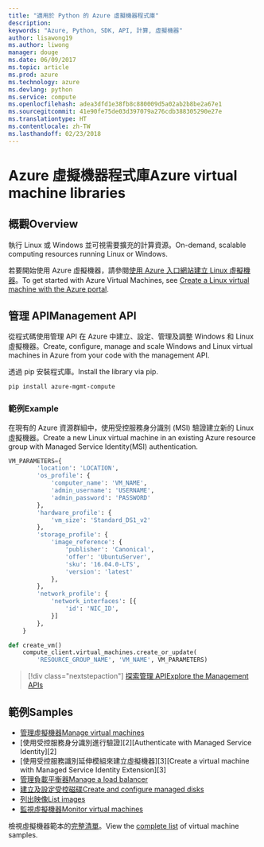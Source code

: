 ```yaml
---
title: "適用於 Python 的 Azure 虛擬機器程式庫"
description: 
keywords: "Azure, Python, SDK, API, 計算, 虛擬機器"
author: lisawong19
ms.author: liwong
manager: douge
ms.date: 06/09/2017
ms.topic: article
ms.prod: azure
ms.technology: azure
ms.devlang: python
ms.service: compute
ms.openlocfilehash: adea3dfd1e38fb8c880009d5a02ab2b8be2a67e1
ms.sourcegitcommit: 41e90fe75de03d397079a276cdb388305290e27e
ms.translationtype: HT
ms.contentlocale: zh-TW
ms.lasthandoff: 02/23/2018
---
```

# <a name="azure-virtual-machine-libraries"></a><span data-ttu-id="46a11-103">Azure 虛擬機器程式庫</span><span class="sxs-lookup"><span data-stu-id="46a11-103">Azure virtual machine libraries</span></span>

## <a name="overview"></a><span data-ttu-id="46a11-104">概觀</span><span class="sxs-lookup"><span data-stu-id="46a11-104">Overview</span></span>

<span data-ttu-id="46a11-105">執行 Linux 或 Windows 並可視需要擴充的計算資源。</span><span class="sxs-lookup"><span data-stu-id="46a11-105">On-demand, scalable computing resources running Linux or Windows.</span></span>

<span data-ttu-id="46a11-106">若要開始使用 Azure 虛擬機器，請參閱[使用 Azure 入口網站建立 Linux 虛擬機器](/azure/virtual-machines/linux/quick-create-portal)。</span><span class="sxs-lookup"><span data-stu-id="46a11-106">To get started with Azure Virtual Machines, see [Create a Linux virtual machine with the Azure portal](/azure/virtual-machines/linux/quick-create-portal).</span></span>

## <a name="management-api"></a><span data-ttu-id="46a11-107">管理 API</span><span class="sxs-lookup"><span data-stu-id="46a11-107">Management API</span></span>

<span data-ttu-id="46a11-108">從程式碼使用管理 API 在 Azure 中建立、設定、管理及調整 Windows 和 Linux 虛擬機器。</span><span class="sxs-lookup"><span data-stu-id="46a11-108">Create, configure, manage and scale Windows and Linux virtual machines in Azure from your code with the management API.</span></span>

<span data-ttu-id="46a11-109">透過 pip 安裝程式庫。</span><span class="sxs-lookup"><span data-stu-id="46a11-109">Install the library via pip.</span></span>

```bash
pip install azure-mgmt-compute 
```   

### <a name="example"></a><span data-ttu-id="46a11-110">範例</span><span class="sxs-lookup"><span data-stu-id="46a11-110">Example</span></span>

<span data-ttu-id="46a11-111">在現有的 Azure 資源群組中，使用受控服務身分識別 (MSI) 驗證建立新的 Linux 虛擬機器。</span><span class="sxs-lookup"><span data-stu-id="46a11-111">Create a new Linux virtual machine in an existing Azure resource group with Managed Service Identity(MSI) authentication.</span></span>

```python
VM_PARAMETERS={
        'location': 'LOCATION',
        'os_profile': {
            'computer_name': 'VM_NAME',
            'admin_username': 'USERNAME',
            'admin_password': 'PASSWORD'
        },
        'hardware_profile': {
            'vm_size': 'Standard_DS1_v2'
        },
        'storage_profile': {
            'image_reference': {
                'publisher': 'Canonical',
                'offer': 'UbuntuServer',
                'sku': '16.04.0-LTS',
                'version': 'latest'
            },
        },
        'network_profile': {
            'network_interfaces': [{
                'id': 'NIC_ID',
            }]
        },
    }

def create_vm()
    compute_client.virtual_machines.create_or_update(
        'RESOURCE_GROUP_NAME', 'VM_NAME', VM_PARAMETERS)
```

> [!div class="nextstepaction"]
> [<span data-ttu-id="46a11-112">探索管理 API</span><span class="sxs-lookup"><span data-stu-id="46a11-112">Explore the Management APIs</span></span>](/python/api/overview/azure/virtualmachines/management)

## <a name="samples"></a><span data-ttu-id="46a11-113">範例</span><span class="sxs-lookup"><span data-stu-id="46a11-113">Samples</span></span>

* <span data-ttu-id="46a11-114">[管理虛擬機器][1]</span><span class="sxs-lookup"><span data-stu-id="46a11-114">[Manage virtual machines][1]</span></span>
* <span data-ttu-id="46a11-115">
            [使用受控服務身分識別進行驗證][2]</span><span class="sxs-lookup"><span data-stu-id="46a11-115">[Authenticate with Managed Service Identity][2]</span></span>
* <span data-ttu-id="46a11-116">
            [使用受控服務識別延伸模組來建立虛擬機器][3]</span><span class="sxs-lookup"><span data-stu-id="46a11-116">[Create a virtual machine with Managed Service Identity Extension][3]</span></span>
* <span data-ttu-id="46a11-117">[管理負載平衡器][4]</span><span class="sxs-lookup"><span data-stu-id="46a11-117">[Manage a load balancer][4]</span></span>
* <span data-ttu-id="46a11-118">[建立及設定受控磁碟][5]</span><span class="sxs-lookup"><span data-stu-id="46a11-118">[Create and configure managed disks][5]</span></span>
* <span data-ttu-id="46a11-119">[列出映像][6]</span><span class="sxs-lookup"><span data-stu-id="46a11-119">[List images][6]</span></span> 
* <span data-ttu-id="46a11-120">[監視虛擬機器][7]</span><span class="sxs-lookup"><span data-stu-id="46a11-120">[Monitor virtual machines][7]</span></span>

<span data-ttu-id="46a11-121">檢視虛擬機器範本的[完整清單](https://azure.microsoft.com/resources/samples/?platform=python&term=virtual-machines)。</span><span class="sxs-lookup"><span data-stu-id="46a11-121">View the [complete list](https://azure.microsoft.com/resources/samples/?platform=python&term=virtual-machines) of virtual machine samples.</span></span>

[1]: https://azure.microsoft.com/resources/samples/virtual-machines-python-manage/
[2]: https://github.com/Azure-Samples/resource-manager-python-manage-resources-with-msi
[3]: https://github.com/Azure-Samples/compute-python-msi-vm
[4]: https://azure.microsoft.com/resources/samples/network-python-manage-loadbalancer
[5]: ../docs-ref-conceptual/python-sdk-azure-samples-managed-disks.md
[6]: ../docs-ref-conceptual/python-sdk-azure-samples-list-images.md
[7]: ../docs-ref-conceptual/python-sdk-azure-samples-monitor-vms.md